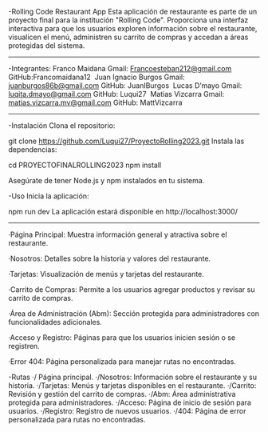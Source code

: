 -Rolling Code Restaurant App
Esta aplicación de restaurante es parte de un proyecto final para la institución "Rolling Code". Proporciona una interfaz interactiva para que los usuarios exploren información sobre el restaurante, visualicen el menú, administren su carrito de compras y accedan a áreas protegidas del sistema.

---

-Integrantes:
Franco Maidana
Gmail: Francoesteban212@gmail.com
GitHub:Francomaidana12
‌
Juan Ignacio Burgos
Gmail: juanburgos86b@gmail.com
GitHub: JuanIBurgos
‌
Lucas D’mayo
Gmail: luqita.dmayo@gmail.com
GitHub: Luqui27
‌
Matias Vizcarra
Gmail: matias.vizcarra.mv@gmail.com
GitHub: MattVizcarra

---

-Instalación
Clona el repositorio:

git clone https://github.com/Luqui27/ProyectoRolling2023.git
Instala las dependencias:

cd PROYECTOFINALROLLING2023
npm install

Asegúrate de tener Node.js y npm instalados en tu sistema.

-Uso
Inicia la aplicación:

npm run dev
La aplicación estará disponible en http://localhost:3000/

---

·Página Principal: Muestra información general y atractiva sobre el restaurante.

·Nosotros: Detalles sobre la historia y valores del restaurante.

·Tarjetas: Visualización de menús y tarjetas del restaurante.

·Carrito de Compras: Permite a los usuarios agregar productos y revisar su carrito de compras.

·Área de Administración (Abm): Sección protegida para administradores con funcionalidades adicionales.

·Acceso y Registro: Páginas para que los usuarios inicien sesión o se registren.

·Error 404: Página personalizada para manejar rutas no encontradas.

-Rutas
·/ Página principal.
·/Nosotros: Información sobre el restaurante y su historia.
·/Tarjetas: Menús y tarjetas disponibles en el restaurante.
·/Carrito: Revisión y gestión del carrito de compras.
·/Abm: Área administrativa protegida para administradores.
·/Acceso: Página de inicio de sesión para usuarios.
·/Registro: Registro de nuevos usuarios.
·/404: Página de error personalizada para rutas no encontradas.
